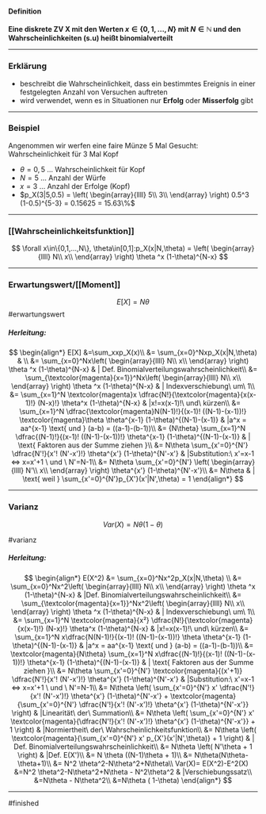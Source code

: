 #### Definition
**Eine diskrete ZV X mit den Werten $x\in \{ 0,1,...,N\}$ mit $N \in \mathbb{N}$ und den Wahrscheinlichkeiten (s.u) heißt binomialverteilt**

---------

### Erklärung
* beschreibt die Wahrscheinlichkeit, dass ein bestimmtes Ereignis in einer festgelegten Anzahl von Versuchen auftreten
* wird verwendet, wenn es in Situationen nur **Erfolg** oder **Misserfolg** gibt

------------

### Beispiel
Angenommen wir werfen eine faire Münze 5 Mal
Gesucht: Wahrscheinlichkeit für 3 Mal Kopf
* $\theta = 0,5$ ... Wahrscheinlichkeit für Kopf
* $N=5$ ... Anzahl der Würfe
* $x=3$ ... Anzahl der Erfolge (Kopf)
* $p_X(3|5,0.5) = \left( \begin{array}{llll} 5\\ 3\\ \end{array} \right) 0.5^3 (1-0.5)^{5-3} = 0.15625 = 15.63\%$

----------------------- 

### [[Wahrscheinlichkeitsfunktion]]

$$
\forall x\in\{0,1,...,N\}, \theta\in[0,1]:p_X(x|N,\theta) = \left( \begin{array}{llll}
N\\
x\\ 
\end{array} \right) \theta ^x (1-\theta)^{N-x}
$$

----------------
### Erwartungswert/[[Moment]]

$$E[X] = N \theta$$ #erwartungswert

##### Herleitung:
$$
\begin{align*}
    E[X] &=\sum_xxp_X(x)\\
    &= \sum_{x=0}^Nxp_X(x|N,\theta) & \\
    &= \sum_{x=0}^Nx\left( \begin{array}{llll}
N\\
x\\
\end{array} \right) \theta ^x (1-\theta)^{N-x} & | Def. Binomialverteilungswahrscheinlichkeit\\
&= \sum_{\textcolor{magenta}{x=1}}^Nx\left( \begin{array}{llll}
N\\
x\\
\end{array} \right) \theta ^x (1-\theta)^{N-x} & | Indexverschiebung\ um\ 1\\
&= \sum_{x=1}^N \textcolor{magenta}x \dfrac{N!}{\textcolor{magenta}{x(x-1)!} (N-x)!} \theta^x (1-\theta)^{N-x} & |x!=x(x-1)!\ und\ kürzen\\
&= \sum_{x=1}^N \dfrac{\textcolor{magenta}N(N-1)!}{(x-1)! ((N-1)-(x-1))!} \textcolor{magenta}\theta \theta^{x-1} (1-\theta)^{(N-1)-(x-1)} & |a^x = aa^{x-1} \text{ und } (a-b) = ((a-1)-(b-1))\\
&= {N\theta} \sum_{x=1}^N \dfrac{(N-1)!}{(x-1)! ((N-1)-(x-1))!} \theta^{x-1} (1-\theta)^{(N-1)-(x-1)} & | \text{ Faktoren aus der Summe ziehen }\\
&= N\theta \sum_{x'=0}^{N'} \dfrac{N'!}{x'! (N'-x')!} \theta^{x'} (1-\theta)^{N'-x'} & |Substitution:\ x'=x-1 <=> x=x'+1 \ und \ N'=N-1\\
&= N\theta \sum_{x'=0}^{N'} \left( \begin{array}{llll}
N'\\
x\\
\end{array} \right) \theta^{x'} (1-\theta)^{N'-x'}\\
&= N\theta & | \text{ weil } \sum_{x'=0}^{N'}p_{X'}(x'|N',\theta) = 1 
\end{align*}
$$

-------------
### Varianz
$$
Var(X) = N\theta(1-\theta)
$$

#varianz
##### Herleitung:
$$
\begin{align*}
    E(X^2) &= \sum_{x=0}^Nx^2p_X(x|N,\theta)  \\
    &= \sum_{x=0}^Nx^2\left( \begin{array}{llll}
N\\
x\\
\end{array} \right) \theta ^x (1-\theta)^{N-x} & |Def. Binomialverteilungswahrscheinlichkeit\\
&= \sum_{\textcolor{magenta}{x=1}}^Nx^2\left( \begin{array}{llll}
N\\
x\\
\end{array} \right) \theta ^x (1-\theta)^{N-x} & | Indexverschiebung\ um\ 1\\
&= \sum_{x=1}^N \textcolor{magenta}{x²} \dfrac{N!}{\textcolor{magenta}{x(x-1)!} (N-x)!} \theta^x (1-\theta)^{N-x} & |x!=x(x-1)!\ und\ kürzen\\
&= \sum_{x=1}^N x\dfrac{N(N-1)!}{(x-1)! ((N-1)-(x-1))!} \theta \theta^{x-1} (1-\theta)^{(N-1)-(x-1)} & |a^x = aa^{x-1} \text{ und } (a-b) = ((a-1)-(b-1))\\
&= \textcolor{magenta}{N\theta} \sum_{x=1}^N x\dfrac{(N-1)!}{(x-1)! ((N-1)-(x-1))!} \theta^{x-1} (1-\theta)^{(N-1)-(x-1)} & | \text{ Faktoren aus der Summe ziehen }\\
&= N\theta \sum_{x'=0}^{N'} \textcolor{magenta}{(x'+1)} \dfrac{N'!}{x'! (N'-x')!} \theta^{x'} (1-\theta)^{N'-x'} & |Substitution:\ x'=x-1 <=> x=x'+1 \ und \ N'=N-1\\
&= N\theta \left( \sum_{x'=0}^{N'} x' \dfrac{N'!}{x'! (N'-x')!} \theta^{x'} (1-\theta)^{N'-x'} + \textcolor{magenta}{\sum_{x'=0}^{N'} \dfrac{N'!}{x'! (N'-x')!} \theta^{x'} (1-\theta)^{N'-x'}} \right) & |Linearität\ der\ Summation\\
&= N\theta \left( \sum_{x'=0}^{N'} x' \textcolor{magenta}{\dfrac{N'!}{x'! (N'-x')!} \theta^{x'} (1-\theta)^{N'-x'}} + 1 \right) & |Normiertheit\ der\ Wahrscheinlichkeitsfunktion\\
&= N\theta \left( \textcolor{magenta}{\sum_{x'=0}^{N'} x' p_{X'}(x'|N',\theta)} + 1 \right) & | Def. Binomialverteilungswahrscheinlichkeit\\
&= N\theta \left( N'\theta  + 1 \right) & |Def. E(X')\\
&= N \theta ((N-1)\theta + 1)\\
&= N\theta(N\theta-\theta+1)\\
&= N^2 \theta^2-N\theta^2+N\theta\\
Var(X)= E(X^2)-E^2(X) &=N^2 \theta^2-N\theta^2+N\theta - N^2\theta^2 & |Verschiebungssatz\\
&=N\theta - N\theta^2\\
&=N\theta ( 1-\theta)
\end{align*}
$$

---------------

#finished 